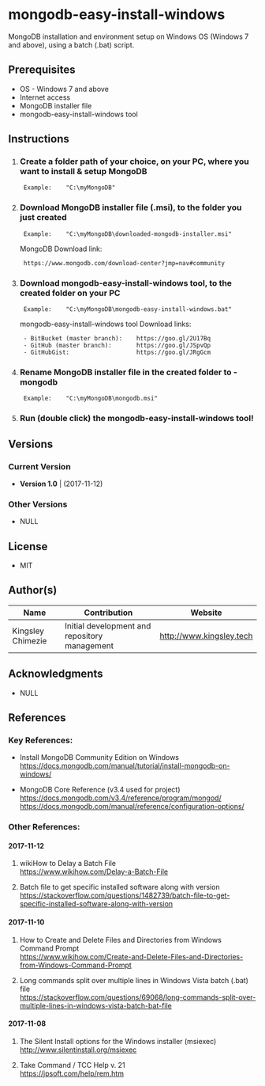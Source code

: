 # mongodb-easy-install-windows #
MongoDB installation and environment setup on Windows OS (Windows 7 and above), using a batch (.bat) script.


## __Prerequisites__ ##
* OS - Windows 7 and above
* Internet access
* MongoDB installer file
* mongodb-easy-install-windows tool



## __Instructions__ ##
1. ### Create a folder path of your choice, on your PC, where you want to install & setup MongoDB ###

        Example:    "C:\myMongoDB"


1. ### Download MongoDB installer file (.msi), to the folder you just created ###

        Example:    "C:\myMongoDB\downloaded-mongodb-installer.msi"
    
    MongoDB Download link: 
            
        https://www.mongodb.com/download-center?jmp=nav#community   


1. ### Download mongodb-easy-install-windows tool, to the created folder on your PC ###

        Example:    "C:\myMongoDB\mongodb-easy-install-windows.bat"

    mongodb-easy-install-windows tool Download links:  
    
        - BitBucket (master branch):    https://goo.gl/2U17Bq  
        - GitHub (master branch):       https://goo.gl/JSpvQp  
        - GitHubGist:                   https://goo.gl/JRgGcm


1. ### Rename MongoDB installer file in the created folder to - __mongodb__ ###

        Example:    "C:\myMongoDB\mongodb.msi"

1. ### Run (double click) the mongodb-easy-install-windows tool!



## __Versions__ ##
### Current Version ###
* __Version 1.0__ | (2017-11-12)

### Other Versions ###
* NULL



## __License__ ##
* MIT 



## __Author(s)__ ##
| Name              	| Contribution                                   	| Website                  	|
|-------------------	|------------------------------------------------	|--------------------------	|
| Kingsley Chimezie 	| Initial development and repository management  	| http://www.kingsley.tech 	|



## __Acknowledgments__ ##
* NULL



## __References__ ##

### Key References: ###
* Install MongoDB Community Edition on Windows   
https://docs.mongodb.com/manual/tutorial/install-mongodb-on-windows/

* MongoDB Core Reference (v3.4 used for project)  
https://docs.mongodb.com/v3.4/reference/program/mongod/
https://docs.mongodb.com/manual/reference/configuration-options/


### Other References: ###

#### 2017-11-12 ####
1. wikiHow to Delay a Batch File   
https://www.wikihow.com/Delay-a-Batch-File

1. Batch file to get specific installed software along with version  
https://stackoverflow.com/questions/1482739/batch-file-to-get-specific-installed-software-along-with-version

#### 2017-11-10 ####
1. How to Create and Delete Files and Directories from Windows Command Prompt   
https://www.wikihow.com/Create-and-Delete-Files-and-Directories-from-Windows-Command-Prompt

1. Long commands split over multiple lines in Windows Vista batch (.bat) file  
https://stackoverflow.com/questions/69068/long-commands-split-over-multiple-lines-in-windows-vista-batch-bat-file

#### 2017-11-08 ####
1. The Silent Install options for the Windows installer (msiexec)   
http://www.silentinstall.org/msiexec

1. Take Command / TCC Help v. 21   
https://jpsoft.com/help/rem.htm